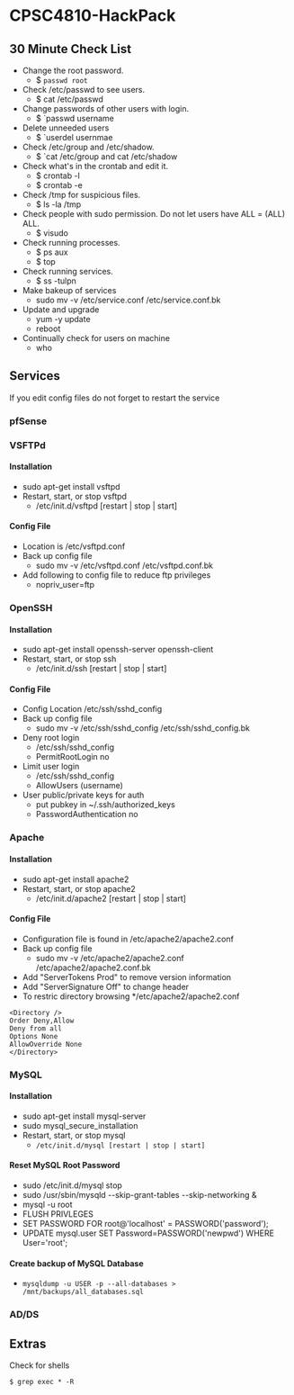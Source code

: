 # CPSC4810-HackPack
## 30 Minute Check List
* Change the root password.
	* $ `passwd root`
* Check /etc/passwd to see users. 
	* $ cat /etc/passwd
* Change passwords of other users with login.
	* $ `passwd username
* Delete unneeded users
	* $ `userdel usernmae
* Check /etc/group and /etc/shadow.
	* $ `cat /etc/group and cat /etc/shadow
* Check what's in the crontab and edit it.
	* $ crontab -l
	* $ crontab -e
* Check /tmp for suspicious files.
	* $ ls -la /tmp
* Check people with sudo permission. Do not let users have ALL = (ALL) ALL.
	* $ visudo
* Check running processes.
	* $ ps aux
	* $ top
* Check running services.
	* $ ss -tulpn
* Make bakeup of services
	* sudo mv -v /etc/service.conf /etc/service.conf.bk
* Update and upgrade
	* yum -y update
	* reboot
* Continually check for users on machine
	* who
## Services
If you edit config files do not forget to restart the service 
### pfSense
### VSFTPd
#### Installation
* sudo apt-get install vsftpd
* Restart, start, or stop vsftpd
	* /etc/init.d/vsftpd [restart | stop | start]
#### Config File
* Location is /etc/vsftpd.conf 
* Back up config file
	* sudo mv -v /etc/vsftpd.conf /etc/vsftpd.conf.bk
* Add following to config file to reduce ftp privileges
	* nopriv_user=ftp
### OpenSSH
#### Installation
* sudo apt-get install openssh-server openssh-client
* Restart, start, or stop ssh
	* /etc/init.d/ssh [restart | stop | start]
#### Config File
* Config Location /etc/ssh/sshd_config
* Back up config file
	* sudo mv -v /etc/ssh/sshd_config /etc/ssh/sshd_config.bk
* Deny root login
	* /etc/ssh/sshd_config
	* PermitRootLogin no
* Limit user login
	* /etc/ssh/sshd_config
	* AllowUsers (username)
* User public/private keys for auth
	* put pubkey in ~/.ssh/authorized_keys
	* PasswordAuthentication no
### Apache
#### Installation
* sudo apt-get install apache2
* Restart, start, or stop apache2
	* /etc/init.d/apache2 [restart | stop | start]
#### Config File
* Configuration file is found in /etc/apache2/apache2.conf
* Back up config file
	* sudo mv -v /etc/apache2/apache2.conf /etc/apache2/apache2.conf.bk
* Add "ServerTokens Prod" to remove version information
* Add "ServerSignature Off" to change header
* To restric directory browsing
	*/etc/apache2/apache2.conf
 ``` 
<Directory />
Order Deny,Allow
Deny from all
Options None
AllowOverride None
</Directory> 
```
### MySQL
#### Installation
* sudo apt-get install mysql-server
* sudo mysql_secure_installation
* Restart, start, or stop mysql
	* `/etc/init.d/mysql [restart | stop | start]`

#### Reset MySQL Root Password
* sudo /etc/init.d/mysql stop
* sudo /usr/sbin/mysqld --skip-grant-tables --skip-networking &
* mysql -u root
* FLUSH PRIVLEGES
* SET PASSWORD FOR root@'localhost' = PASSWORD('password');
* UPDATE mysql.user SET Password=PASSWORD('newpwd') WHERE User='root';

#### Create backup of MySQL Database
* `mysqldump -u USER -p --all-databases > /mnt/backups/all_databases.sql`

### AD/DS

## Extras
Check for shells
```
$ grep exec * -R
```
